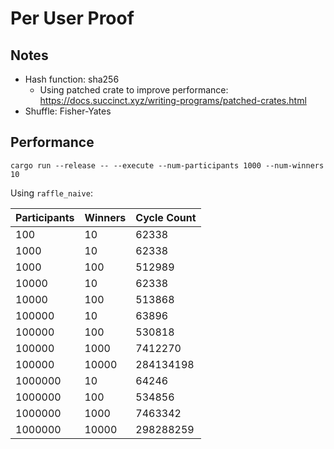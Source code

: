 # Per User Proof

## Notes

- Hash function: sha256
  - Using patched crate to improve performance: https://docs.succinct.xyz/writing-programs/patched-crates.html
- Shuffle: Fisher-Yates

## Performance

```
cargo run --release -- --execute --num-participants 1000 --num-winners 10
```

Using `raffle_naive`:

| Participants | Winners | Cycle Count |
| ------------ | ------- | ----------- |
| 100          | 10      | 62338       |
| 1000         | 10      | 62338       |
| 1000         | 100     | 512989      |
| 10000        | 10      | 62338       |
| 10000        | 100     | 513868      |
| 100000       | 10      | 63896       |
| 100000       | 100     | 530818      |
| 100000       | 1000    | 7412270     |
| 100000       | 10000   | 284134198   |
| 1000000      | 10      | 64246       |
| 1000000      | 100     | 534856      |
| 1000000      | 1000    | 7463342     |
| 1000000      | 10000   | 298288259   |
